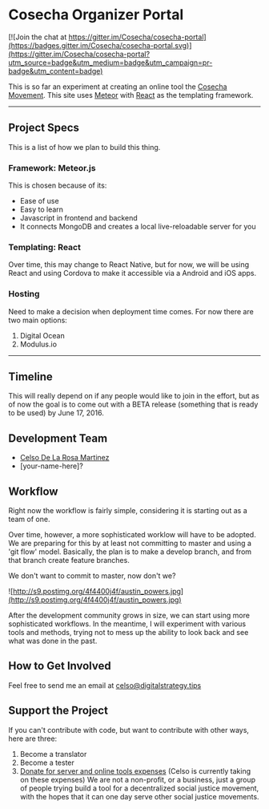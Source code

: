# Cosecha Organizer Portal

[![Join the chat at https://gitter.im/Cosecha/cosecha-portal](https://badges.gitter.im/Cosecha/cosecha-portal.svg)](https://gitter.im/Cosecha/cosecha-portal?utm_source=badge&utm_medium=badge&utm_campaign=pr-badge&utm_content=badge)

This is so far an experiment at creating an online tool the [Cosecha Movement](http://movimientocosecha.com/). This site uses [Meteor](https://www.meteor.com/) with [React](https://facebook.github.io/react/) as the templating framework.

---
## Project Specs

This is a list of how we plan to build this thing.

### Framework: Meteor.js

This is chosen because of its:
- Ease of use
- Easy to learn
- Javascript in frontend and backend
- It connects MongoDB and creates a local live-reloadable server for you

### Templating: React

Over time, this may change to React Native, but for now, we will be using React and using Cordova to make it accessible via a Android and iOS apps.

### Hosting

Need to make a decision when deployment time comes. For now there are two main options:
1. Digital Ocean
2. Modulus.io

---
## Timeline

This will really depend on if any people would like to join in the effort, but as of now the goal is to come out with a BETA release (something that is ready to be used) by June 17, 2016.

## Development Team

- [Celso De La Rosa Martinez](https://github.com/celsom3)
- [your-name-here]?

## Workflow

Right now the workflow is fairly simple, considering it is starting out as a team of one.

Over time, however, a more sophisticated worklow will have to be adopted. We are preparing for this by at least not committing to master and using a 'git flow' model. Basically, the plan is to make a develop branch, and from that branch create feature branches.

We don't want to commit to master, now don't we?

![http://s9.postimg.org/4f4400j4f/austin_powers.jpg](http://s9.postimg.org/4f4400j4f/austin_powers.jpg)

After the development community grows in size, we can start using more sophisticated workflows. In the meantime, I will experiment with various tools and methods, trying not to mess up the ability to look back and see what was done in the past.

## How to Get Involved

Feel free to send me an email at [celso@digitalstrategy.tips](mailto:celso@digitalstrategy.tips)

## Support the Project

If you can't contribute with code, but want to contribute with other ways, here are three:

1. Become a translator
2. Become a tester
3. [Donate for server and online tools expenses](https://cash.me/$celsom3) (Celso is currently taking on these expenses) We are not a non-profit, or a business, just a group of people trying build a tool for a decentralized social justice movement, with the hopes that it can one day serve other social justice movements.
